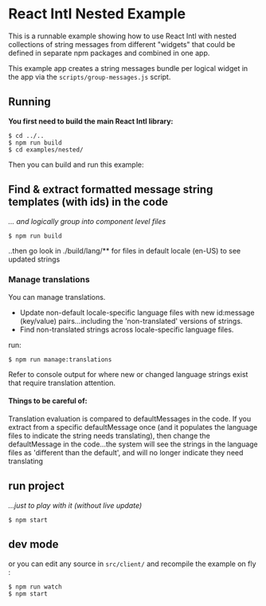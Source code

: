 React Intl Nested Example
=========================

This is a runnable example showing how to use React Intl with nested collections of string messages from different "widgets" that could be defined in separate npm packages and combined in one app.

This example app creates a string messages bundle per logical widget in the app via the `scripts/group-messages.js` script.

## Running

**You first need to build the main React Intl library:**

```
$ cd ../..
$ npm run build
$ cd examples/nested/
```

Then you can build and run this example:
## Find & extract formatted message string templates (with ids) in the code
_... and logically group into component level files_

```
$ npm run build
```
..then go look in ./build/lang/** for files in default locale (en-US) to see updated strings


### Manage translations
You can manage translations. 
- Update non-default locale-specific language files with new id:message (key/value) pairs...including the 'non-translated' versions of strings.
- Find non-translated strings across locale-specific language files.

run:

```
$ npm run manage:translations
```
Refer to console output for where new or changed language strings exist that require translation attention.

#### Things to be careful of:
Translation evaluation is compared to defaultMessages in the code.  If you extract from a specific defaultMessage once (and it populates the language files to indicate the string needs translating), then change the defaultMessage in the code...the system will see the strings in the language files as 'different than the default', and will no longer indicate they need translating

## run project 
_...just to play with it (without live update)_
```
$ npm start
```

## dev mode

or you can edit any source in `src/client/` and recompile the example on fly :

```
$ npm run watch
$ npm start
```
